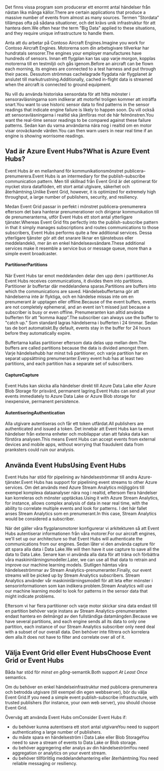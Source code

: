 <span data-ttu-id="a95e9-101">Det finns vissa program som producerar ett enormt antal händelser från nästan lika många källor.</span><span class="sxs-lookup"><span data-stu-id="a95e9-101">There are certain applications that produce a massive number of events from almost as many sources.</span></span> <span data-ttu-id="a95e9-102">Termen ”Stordata” tillämpas ofta på sådana situationer, och det krävs unik infrastruktur för att hantera dem.</span><span class="sxs-lookup"><span data-stu-id="a95e9-102">We often hear the term "Big Data" applied to these situations, and they require unique infrastructure to handle them.</span></span>

<span data-ttu-id="a95e9-103">Anta att du arbetar på Contoso Aircraft Engines.</span><span class="sxs-lookup"><span data-stu-id="a95e9-103">Imagine you work for Contoso Aircraft Engines.</span></span> <span data-ttu-id="a95e9-104">Motorerna som din arbetsgivare tillverkar har hundratals sensorer.</span><span class="sxs-lookup"><span data-stu-id="a95e9-104">The engines your employer manufactures have hundreds of sensors.</span></span> <span data-ttu-id="a95e9-105">Innan ett flygplan kan tas upp varje morgon, kopplas motorerna till en testmiljö och gås igenom.</span><span class="sxs-lookup"><span data-stu-id="a95e9-105">Before an aircraft can be flown each morning, its engines are connected to a test harness and put through their paces.</span></span> <span data-ttu-id="a95e9-106">Dessutom strömmas cachelagrade flygdata när flygplanet är anslutet till markutrustning.</span><span class="sxs-lookup"><span data-stu-id="a95e9-106">Additionally, cached in-flight data is streamed when the aircraft is connected to ground equipment.</span></span>

<span data-ttu-id="a95e9-107">Nu vill du använda historiska sensordata för att hitta mönster i sensoravläsningarna som indikerar att motorfel troligen kommer att inträffa snart.</span><span class="sxs-lookup"><span data-stu-id="a95e9-107">You want to use historic sensor data to find patterns in the sensor readings that indicate engine failure is likely to happen soon.</span></span> <span data-ttu-id="a95e9-108">Du vill också att sensoravläsningarna i realtid ska jämföras mot de här felmönstren.</span><span class="sxs-lookup"><span data-stu-id="a95e9-108">You want the real-time sensor readings to be compared against these failure patterns.</span></span> <span data-ttu-id="a95e9-109">Sedan kan du varna användarna nära nog i realtid om en motor visar oroväckande värden.</span><span class="sxs-lookup"><span data-stu-id="a95e9-109">You can then warn users in near real time if an engine is showing worrisome readings.</span></span>

## <a name="what-is-azure-event-hubs"></a><span data-ttu-id="a95e9-110">Vad är Azure Event Hubs?</span><span class="sxs-lookup"><span data-stu-id="a95e9-110">What is Azure Event Hubs?</span></span>

<span data-ttu-id="a95e9-111">Event Hubs är en mellanhand för kommunikationsmönstret publicera–prenumerera.</span><span class="sxs-lookup"><span data-stu-id="a95e9-111">Event Hubs is an intermediary for the publish-subscribe communication pattern.</span></span> <span data-ttu-id="a95e9-112">Men till skillnad från Event Grid är det optimerat för mycket stora dataflöden, ett stort antal utgivare, säkerhet och återhämtning.</span><span class="sxs-lookup"><span data-stu-id="a95e9-112">Unlike Event Grid, however, it is optimized for extremely high throughput, a large number of publishers, security, and resiliency.</span></span>

<span data-ttu-id="a95e9-113">Medan Event Grid passar in perfekt i mönstret publicera-prenumerera eftersom det bara hanterar prenumerationer och dirigerar kommunikation till de prenumeranterna, utför Event Hubs ett stort antal ytterligare tjänster.</span><span class="sxs-lookup"><span data-stu-id="a95e9-113">Whereas Event Grid fits perfectly into the publish-subscribe pattern in that it simply manages subscriptions and routes communications to those subscribers, Event Hubs performs quite a few additional services.</span></span> <span data-ttu-id="a95e9-114">Dessa ytterligare tjänster gör att det snarare liknar en tjänstebuss eller meddelandekö, mer än en enkel händelseavsändare.</span><span class="sxs-lookup"><span data-stu-id="a95e9-114">These additional services make it resemble a service bus or message queue, more than a simple event broadcaster.</span></span>

#### <a name="partitions"></a><span data-ttu-id="a95e9-115">Partitioner</span><span class="sxs-lookup"><span data-stu-id="a95e9-115">Partitions</span></span> ####
<span data-ttu-id="a95e9-116">När Event Hubs tar emot meddelanden delar den upp dem i partitioner.</span><span class="sxs-lookup"><span data-stu-id="a95e9-116">As Event Hubs receives communications, it divides them into partitions.</span></span> <span data-ttu-id="a95e9-117">Partitioner är buffertar där meddelandena sparas.</span><span class="sxs-lookup"><span data-stu-id="a95e9-117">Partitions are buffers into which the communications are saved.</span></span> <span data-ttu-id="a95e9-118">Händelsebuffertarna gör att händelserna inte är flyktiga, och en händelse missas inte om en prenumerant är upptagen eller offline.</span><span class="sxs-lookup"><span data-stu-id="a95e9-118">Because of the event buffers, events are not completely ephemeral, and an event isn't missed just because a subscriber is busy or even offline.</span></span> <span data-ttu-id="a95e9-119">Prenumeranten kan alltid använda bufferten för att ”komma ikapp”.</span><span class="sxs-lookup"><span data-stu-id="a95e9-119">The subscriber can always use the buffer to "catch up."</span></span> <span data-ttu-id="a95e9-120">Som standard lagras händelserna i bufferten i 24 timmar. Sedan tas de bort automatiskt.</span><span class="sxs-lookup"><span data-stu-id="a95e9-120">By default, events stay in the buffer for 24 hours before they automatically expire.</span></span>

<span data-ttu-id="a95e9-121">Buffertarna kallas partitioner eftersom data delas upp mellan dem.</span><span class="sxs-lookup"><span data-stu-id="a95e9-121">The buffers are called partitions because the data is divided amongst them.</span></span> <span data-ttu-id="a95e9-122">Varje händelsehubb har minst två partitioner, och varje partition har en separat uppsättning prenumeranter.</span><span class="sxs-lookup"><span data-stu-id="a95e9-122">Every event hub has at least two partitions, and each partition has a separate set of subscribers.</span></span>

#### <a name="capture"></a><span data-ttu-id="a95e9-123">Capture</span><span class="sxs-lookup"><span data-stu-id="a95e9-123">Capture</span></span> ####
<span data-ttu-id="a95e9-124">Event Hubs kan skicka alla händelser direkt till Azure Data Lake eller Azure Blob Storage för prisvärd, permanent lagring.</span><span class="sxs-lookup"><span data-stu-id="a95e9-124">Event Hubs can send all your events immediately to Azure Data Lake or Azure Blob storage for inexpensive, permanent persistence.</span></span>

#### <a name="authentication"></a><span data-ttu-id="a95e9-125">Autentisering</span><span class="sxs-lookup"><span data-stu-id="a95e9-125">Authentication</span></span> ####
<span data-ttu-id="a95e9-126">Alla utgivare autentiseras och får ett token utfärdat.</span><span class="sxs-lookup"><span data-stu-id="a95e9-126">All publishers are authenticated and issued a token.</span></span> <span data-ttu-id="a95e9-127">Det innebär att Event Hubs kan ta emot händelser från externa enheter och mobilappar utan att falska data kan förstöra analysen.</span><span class="sxs-lookup"><span data-stu-id="a95e9-127">This means Event Hubs can accept events from external devices and mobile apps, without worrying that fraudulent data from pranksters could ruin our analysis.</span></span> 

## <a name="using-event-hubs"></a><span data-ttu-id="a95e9-128">Använda Event Hubs</span><span class="sxs-lookup"><span data-stu-id="a95e9-128">Using Event Hubs</span></span>

<span data-ttu-id="a95e9-129">Event Hubs har stöd för pipelining av händelseströmmar till andra Azure-tjänster.</span><span class="sxs-lookup"><span data-stu-id="a95e9-129">Event Hubs has support for pipelining event streams to other Azure services.</span></span> <span data-ttu-id="a95e9-130">Om det används med Azure Stream Analytics möjliggörs till exempel komplexa dataanalyser nära nog i realtid, eftersom flera händelser kan korreleras och mönster upptäckas.</span><span class="sxs-lookup"><span data-stu-id="a95e9-130">Using it with Azure Stream Analytics, for instance, allows complex analysis of data in near real time, with the ability to correlate multiple events and look for patterns.</span></span> <span data-ttu-id="a95e9-131">I det här fallet anses Stream Analytics som en prenumerant.</span><span class="sxs-lookup"><span data-stu-id="a95e9-131">In this case, Stream Analytics would be considered a subscriber.</span></span>

<span data-ttu-id="a95e9-132">När det gäller våra flygplansmotorer konfigurerar vi arkitekturen så att Event Hubs autentiserar informationen från våra motorer.</span><span class="sxs-lookup"><span data-stu-id="a95e9-132">For our aircraft engines, we'll set up our architecture so that Event Hubs will authenticate the communications from our engines.</span></span> <span data-ttu-id="a95e9-133">Sedan låter vi den använda capture för att spara alla data i Data Lake.</span><span class="sxs-lookup"><span data-stu-id="a95e9-133">We will then have it use capture to save all the data to Data Lake.</span></span> <span data-ttu-id="a95e9-134">Senare kan vi använda alla data för att träna och förbättra våra maskininlärningsmodeller.</span><span class="sxs-lookup"><span data-stu-id="a95e9-134">Later, we can use all that data to retrain and improve our machine learning models.</span></span> <span data-ttu-id="a95e9-135">Slutligen hämtas våra händelseströmmar av Stream Analytics-prenumeranter.</span><span class="sxs-lookup"><span data-stu-id="a95e9-135">Finally, our event streams will be picked up by Stream Analytics subscribers.</span></span> <span data-ttu-id="a95e9-136">Stream Analytics använder vår maskininlärningsmodell för att leta efter mönster i sensorinformationen som kan indikera problem.</span><span class="sxs-lookup"><span data-stu-id="a95e9-136">Stream Analytics will use our machine learning model to look for patterns in the sensor data that might indicate problems.</span></span>

<span data-ttu-id="a95e9-137">Eftersom vi har flera partitioner och varje motor skickar sina data endast till en partition behöver varje instans av Stream Analytics-prenumeranten endast hantera en delmängd av den fullständiga datamängden.</span><span class="sxs-lookup"><span data-stu-id="a95e9-137">Because we have several partitions, and each engine sends all its data to only one partition, each instance of our Stream Analytics subscriber only need deal with a subset of our overall data.</span></span> <span data-ttu-id="a95e9-138">Den behöver inte filtrera och korrelera dem alla.</span><span class="sxs-lookup"><span data-stu-id="a95e9-138">It does not have to filter and correlate over all of it.</span></span>

## <a name="choose-event-grid-or-event-hubs"></a><span data-ttu-id="a95e9-139">Välja Event Grid eller Event Hubs</span><span class="sxs-lookup"><span data-stu-id="a95e9-139">Choose Event Grid or Event Hubs</span></span>

<span data-ttu-id="a95e9-140">Båda har stöd för *minst en gång*-semantik.</span><span class="sxs-lookup"><span data-stu-id="a95e9-140">Both support *At Least Once* semantics.</span></span>

<span data-ttu-id="a95e9-141">Om du behöver en enkel händelseinfrastruktur med publicera-prenumerera och betrodda utgivare (till exempel din egen webbserver), bör du välja Event Grid.</span><span class="sxs-lookup"><span data-stu-id="a95e9-141">If you need a simple event publish-subscribe infrastructure, with trusted publishers (for instance, your own web server), you should choose Event Grid.</span></span>

<span data-ttu-id="a95e9-142">Överväg att använda Event Hubs om</span><span class="sxs-lookup"><span data-stu-id="a95e9-142">Consider Event Hubs if:</span></span>
* <span data-ttu-id="a95e9-143">du behöver kunna autentisera ett stort antal utgivare</span><span class="sxs-lookup"><span data-stu-id="a95e9-143">You need to support authenticating a large number of publishers.</span></span>
* <span data-ttu-id="a95e9-144">du måste spara en händelseström i Data Lake eller Blob Storage</span><span class="sxs-lookup"><span data-stu-id="a95e9-144">You need to save a stream of events to Data Lake or Blob storage.</span></span>
* <span data-ttu-id="a95e9-145">du behöver aggregering eller analys av din händelseström</span><span class="sxs-lookup"><span data-stu-id="a95e9-145">You need aggregation or analytics on your event stream.</span></span>
* <span data-ttu-id="a95e9-146">du behöver tillförlitlig meddelandehantering eller återhämtning.</span><span class="sxs-lookup"><span data-stu-id="a95e9-146">You need reliable messaging or resiliency.</span></span> 